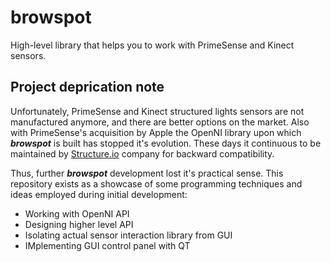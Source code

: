 # browspot
High-level library that helps you to work with PrimeSense and Kinect sensors.

## Project deprication note
Unfortunately, PrimeSense and Kinect structured lights sensors are not manufactured anymore, and there are better options on the market. Also with PrimeSense's acquisition by Apple the OpenNI library upon which ***browspot*** is built has stopped it's evolution. These days it continuous to be maintained by [Structure.io](structure.io) company for backward compatibility. 

Thus, further ***browspot*** development lost it's practical sense. This repository exists as a showcase of some programming techniques and ideas employed during initial development:
* Working with OpenNI API
* Designing higher level API
* Isolating actual sensor interaction library from GUI
* IMplementing GUI control panel with QT
